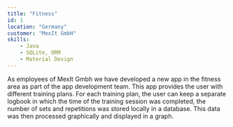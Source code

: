```yaml
---
title: "Fitness"
id: 1
location: "Germany"
customer: "MexIt GmbH"
skills:
    - Java
    - SQLite, ORM
    - Material Design
---
```


As employees of MexIt Gmbh we have developed a new app in the fitness area as part of the app development team. This app provides the user with different training plans. For each training plan, the user can keep a separate logbook in which the time of the training session was completed, the number of sets and repetitions was stored locally in a database. This data was then processed graphically and displayed in a graph.
